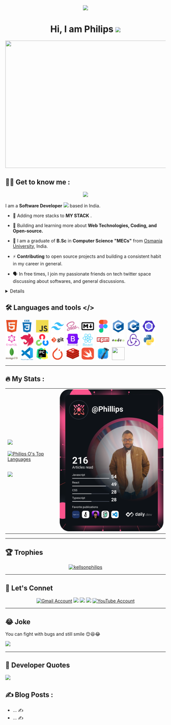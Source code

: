 <div id="header" align="center">
  <img src="https://media.giphy.com/media/M9gbBd9nbDrOTu1Mqx/giphy.gif" width="100"/>
</div>

<!-- -<div id="badges" align="center">
  <a href="https://www.linkedin.com/in/orji-philip-a3579b128/">
    <img src="https://img.shields.io/badge/LinkedIn-blue?style=for-the-badge&logo=linkedin&logoColor=white" alt="LinkedIn Badge"/>
  </a>
  <a href="https://www.instagram.com/tech_phills/">
    <img src="https://img.shields.io/badge/InstaGram-coral?style=for-the-badge&logo=instagram&logoColor=white" alt="Instagram Badge"/>
  </a>
  <a href="https://twitter.com/kellsonphilips">
    <img src="https://img.shields.io/badge/Twitter-blue?style=for-the-badge&logo=twitter&logoColor=white" alt="Twitter Badge"/>
  </a>
</div>
 -->
<h1 align="center">
  Hi, I am Philips 
  <img src="https://media.giphy.com/media/hvRJCLFzcasrR4ia7z/giphy.gif" width="80"/>
<!--    <p align="center">Thanks for stopping by</p> -->
</h1>

  


<div align="center">
  <img src="https://media.giphy.com/media/dWesBcTLavkZuG35MI/giphy.gif" width="1000" height="400"/>
</div>


## :man_technologist: Get to know me :

<p align="center">
  <a href="https://github.com/jaypavasiya"><img src="https://readme-typing-svg.herokuapp.com?duration=3000&lines=I+am+Philip+Orji%20|+🤓🤝;Full%20Stack+Developer;Stack:MongoDB|+ExpressJs|+ReacJs|+NodeJs;Always+Ready+to+learn!;Tech+Enthusiast|+Funtionality+Intuitive;Content%20Creator%20|+Blogging+in%20progress;Developers+Startup&center=true&width=500&height=50"></a>
</p>

<!-- <p align="left"> <a href="https://twitter.com/intent/follow?screen_name=kellsonphilips" target="blank"><img src="https://img.shields.io/twitter/follow/kellsonphilips?logo=twitter&style=for-the-badge" alt="kellsonphilips" /></a> </p> -->


I am a **Software Developer** <img src="https://media.giphy.com/media/WUlplcMpOCEmTGBtBW/giphy.gif" width="30"> based in India.

  - :telescope: Adding more stacks to **MY STACK** .
  
  - :seedling: Building and learning more about **Web Technologies, Coding, and Open-source.** 
  
  - :school: I am a graduate of **B.Sc** in **Computer Science** **"MECs"** from [Osmania University](https://www.osmania.ac.in), India. 
  
  - :zap: **Contributing** to open source projects and building a consistent habit in my career in general. 
  
  - :speaking_head: In free times, I join my passionate friends on tech twitter space discussing about softwares, and general discussions.
  
<!--   - :mailbox: How to reach me: [![Linkedin Badge](https://img.shields.io/badge/-Philip.O-blue?style=flat&logo=Linkedin&logoColor=white)](https://www.linkedin.com/in/orji-philip-a3579b128/) -->

<details>
<h3 align="left">Support:</h3>
<p><a href="https://github.com/sponsors/kellsonphilips">Sponsor me on Github</a></p> <br/>
<p><a href="https://ko-fi.com/kellsonphilips"> <img align="left" src="https://cdn.ko-fi.com/cdn/kofi3.png?v=3" height="50" width="210" alt="kellsonphilips" /></a></p><br><br>
</details>

<!-- 
## I am open to:

  - Work opportunities
  - Collaborations for projects
  - Sponsorships
  - Developer advocacy opportunities

---
 -->


## :hammer_and_wrench: Languages and tools </>

<div>
  <img src="https://github.com/devicons/devicon/blob/master/icons/html5/html5-original.svg" title="HTML5" alt="HTML5" height="40" width="40" />&nbsp;
  <img src="https://github.com/devicons/devicon/blob/master/icons/css3/css3-plain-wordmark.svg" title="CSS" alt="CSS" height="40" width="40" />&nbsp;
  <img src="https://github.com/devicons/devicon/blob/master/icons/javascript/javascript-original.svg" title="JavaScript" alt="JavaScript" height="40" width="40" />&nbsp;
  <img src="https://github.com/devicons/devicon/blob/master/icons/tailwindcss/tailwindcss-plain.svg" title="tailwind" alt="tailwind" height="40" width="40" />&nbsp;
  <img src="https://github.com/devicons/devicon/blob/master/icons/sass/sass-original.svg" title="sass" alt="sass" height="40" width="40" />&nbsp;
  <img src="https://github.com/devicons/devicon/blob/master/icons/markdown/markdown-original.svg" title="MarkDown" alt="MarkDown" height="40" width="40" />&nbsp;
   <img src="https://github.com/devicons/devicon/blob/master/icons/figma/figma-original.svg" title="Figma" alt="figma" height="40" width="40" />&nbsp;
  <img src="https://github.com/devicons/devicon/blob/master/icons/c/c-original.svg" title="c" alt="c" height="40" width="40" />&nbsp;
   <img src="https://github.com/devicons/devicon/blob/master/icons/cplusplus/cplusplus-original.svg" title="Cplusplus" alt="Cplusplus" height="40" width="40" />&nbsp;
   <img src="https://github.com/devicons/devicon/blob/master/icons/eslint/eslint-original.svg" title="eslint" alt="eslint" height="40" width="40" />&nbsp;
   <img src="https://github.com/devicons/devicon/blob/master/icons/graphql/graphql-plain-wordmark.svg" title="graphql" alt="graphql" height="40" width="40" />&nbsp;
  <img src="https://github.com/devicons/devicon/blob/master/icons/nestjs/nestjs-plain.svg" title="nestjs" alt="nestjs" height="40" width="40" />&nbsp;
  <img src="https://github.com/devicons/devicon/blob/master/icons/opencv/opencv-original.svg" title="opencv" alt="opencv" height="40" width="40" />&nbsp;
  <img src="https://github.com/devicons/devicon/blob/master/icons/git/git-original-wordmark.svg" title="git" alt="git" height="40" width="40" />&nbsp;
  <img src="https://github.com/devicons/devicon/blob/master/icons/bootstrap/bootstrap-original-wordmark.svg" title="BoostStrap" alt="BoostStrap" height="40" width="40" />&nbsp;
  <img src="https://github.com/devicons/devicon/blob/master/icons/react/react-original-wordmark.svg" title="react" alt="react" height="40" width="40" />&nbsp;
  <img src="https://github.com/devicons/devicon/blob/master/icons/npm/npm-original-wordmark.svg" title="npm" alt="npm" height="40" width="40" />&nbsp;
  <img src="https://github.com/devicons/devicon/blob/master/icons/nodejs/nodejs-original-wordmark.svg" title="NodeJs" alt="NodeJs" height="40" width="40" />&nbsp;
   <img src="https://github.com/devicons/devicon/blob/master/icons/redux/redux-original.svg" title="Redux" alt="redux" height="40" width="40" />&nbsp;
  <img src="https://github.com/devicons/devicon/blob/master/icons/python/python-original.svg" title="python" alt="Python" height="40" width="40" />&nbsp;
  <img src="https://github.com/devicons/devicon/blob/master/icons/mongodb/mongodb-original-wordmark.svg" title="mongoDB" alt="mongoDB" height="40" width="40" />&nbsp;
  <img src="https://github.com/devicons/devicon/blob/master/icons/vscode/vscode-original-wordmark.svg" title="vscode" alt="vscode" height="40" width="40" />&nbsp;
  <img src="https://github.com/devicons/devicon/blob/master/icons/pycharm/pycharm-original.svg" title="pycharm" alt="pycharm" height="40" width="40" />&nbsp;
  <img src="https://github.com/devicons/devicon/blob/master/icons/pytorch/pytorch-original.svg" title="pytorch" alt="pytorch" height="40" width="40" />&nbsp;
  <img src="https://github.com/devicons/devicon/blob/master/icons/redis/redis-original.svg" title="redis" alt="redis" height="40" width="40" />&nbsp;
  <img src="https://github.com/devicons/devicon/blob/master/icons/swift/swift-original.svg" title="swift" alt="swift" height="40" width="40" />&nbsp;
  <img src="https://github.com/devicons/devicon/blob/master/icons/xcode/xcode-original.svg" title="xcode" alt="xcode" height="40" width="40" />&nbsp;
  <img src="" title="" alt="" height="40" width="40" />&nbsp;
</div>

---

## :fire: My Stats :

<!-- [![GitHub Streak](http://github-readme-streak-stats.herokuapp.com?user=kellsonphilips&theme=bear&background=000000)](https://git.io/streak-stats)
 -->
<table>
<tr>
<td>
<a href="http://www.github.com/kellsonphilips"><img src="https://github-readme-streak-stats.herokuapp.com/?user=kellsonphilips&theme=bear&background=000000" width="500" /></a>
</br>
</br>
<a href="https://github.com/kellsonphilips"><img alt="Philips O's Top Languages" src="https://github-readme-stats.vercel.app/api/top-langs/?username=kellsonphilips&langs_count=8&count_private=true&layout=compact&theme=bear&background=000000" width="500" /></a>
</br>
<!-- <p><img src="https://github-readme-stats.vercel.app/api/top-langs/?username=kellsonphilips&theme=algolia&layout=compact" alt="kellsonphilips" /></p> -->
</br>
<p><a href="#"><img src="https://github-readme-stats.vercel.app/api?username=kellsonphilips&show_icons=true&count_private=true&theme=bear" width="500"></a></p>
</td>
<td>
<a href="https://app.daily.dev/Phillips"><img src="https://github.com/kellsonphilips/kellsonphilips/blob/main/devcard.svg" width="500" alt="Philips O's Dev Card"/></a>
</td>
</tr>
</table>

---

## 🏆 Trophies
<p align="center"> <a href="https://github.com/kellsonphilips"><img
      src="https://github-profile-trophy.vercel.app/?username=kellsonphilips&row=1&column=7&theme=algolia" alt="kellsonphilips" /></a>  </p>

<!-- - <p align="center"> <a href="https://github.com/ryo-ma/github-profile-trophy"><img src="https://github-profile-trophy.vercel.app/?username=kellsonphilips&row=1&column=9&theme=algolia" alt="kellsonphilips" /></a> </p> - -->



<!-- ## ⚡ Recent GitHub Activity -->

<!-- ![GitHub Activity Graph](https://activity-graph.herokuapp.com/graph?username=kellsonphilips&bg_color=1d2a3a&color=5BCDEC&line=5BCDEC&point=FFFFFF&hide_border=true) -->

<!--- <a href="https://github.com/kellsonphilips"><img alt="Philip's Activity Graph" src="https://activity-graph.herokuapp.com/graph?username=kellsonphilips&custom_title=Philip's%20Contribution%20Graph&theme=react-dark" /></a>-->

---

## 👥 Let's Connet

<p align="center">
<a href="mailto:kellsonphilips+github@gmail.com">
  <img src="https://cdn.worldvectorlogo.com/logos/official-gmail-icon-2020-.svg" title="Gmail" alt="Gmail Account" height="50" width="40"/></a>
<a href = "https://www.linkedin.com/in/orji-philip-a3579b128/"><img src="https://img.icons8.com/fluent/48/000000/linkedin.png"/></a>
<a href = "https://twitter.com/kellsonphilips"><img src="https://img.icons8.com/fluent/48/000000/twitter.png"/></a>
<a href = "https://www.instagram.com/tech_phills/"><img src="https://img.icons8.com/fluent/48/000000/instagram-new.png"/></a>
<a href="https://www.youtube.com/channel/UCEfBPodD8bxLqMYoGi3ZC6A">
  <img src="https://cdn.worldvectorlogo.com/logos/youtube-icon.svg" title="YouTube" alt="YouTube Account" height="50" width="40"/></a>
</p>

<!---![Profile View Counter](https://komarev.com/ghpvc/?username=kellsonphilips)-->

<hr/>

## 😂 Joke
<p> You can fight with bugs and still smile 😊😆😂 </p>
<div>
<img src='https://readme-jokes.vercel.app/api?hideBorder&theme=algolia' />
</div>

<hr/>

## :open_book: Developer Quotes
![](https://quotes-github-readme.vercel.app/api?type=horizontal&theme=algolia)


## :writing_hand: Blog Posts :

  - ... :writing_hand:
  - ... :writing_hand:
